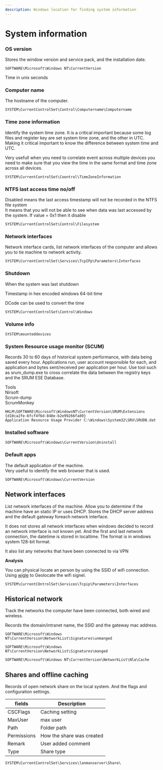 ```yaml
---
description: Windows location for finding system information
---
```


# System information

### OS version

Stores the window version and service pack, and the installation date.

```
SOFTWARE\Microsoft\Windows NT\CurrentVersion
```

Time in unix seconds

### Computer name

The hostname of the computer.

```
SYSTEM\CurrentControlSet\Control\Computername\Computername
```

### Time zone information

Identify the system time zone. It is a critical important because some log files and register key are set system time zone, and the other in UTC.
Making it critical important to know the difference between system time and UTC.

Very usefull when you need to correlate event across multiple devices you need to make sure that you view the time in the same format and time zone across all devices. 


```
SYSTEM\CurrentControlSet\Coontrol\TimeZoneInformation
```

### NTFS last access time no/off

Disabled means the last access timestamp will not be recorded in the NTFS file system\
It means that you will not be able to see when data was last accessed by the system.
If value = 0x1 then it disable



```
SYSTEM\CurrentControlSet\Control\Filesystem
```

### Network interfaces

Network interface cards, list network interfaces of the computer and allows you to tie machine to network activity.

```
SYSTEM\CurrentControlSet\Services\TcpIPp\Parameters\Interfaces
```

### Shutdown

When the system was last shutdown

Timestamp in hex encoded windows 64-bit time

DCode can be used to convert the time

```
SYSTEM\CurrentControlSet\Control\Windows
```

### Volume info

```
SYSTEM\mounteddevices  
```

### System Resource usage monitor (SCUM)

Records 30 to 60 days of historical system performance, with data being saved every hour. Applications run, user account responsible for each, and application and bytes sent/received per application per hour. Use tool such as srum\_dump.exe to cross correlate the data between the registry keys and the SRUM ESE Database.

Tools\
Nirsoft\
Scrum-dump\
ScrumMonkey

```
HKLM\SOFTWARE\Microsoft\WindowsNT\CurrentVersion\SRUM\Extensions {d10ca2fe-6fcf4f6d-848e-b2e99266fa89}
Application Resource Usage Provider C:\Windows\System32\SRU\SRUDB.dat
```

### Installed software&#x20;

```
SOFTWARE\Microsoft\Windows\CurrentVersion\Uninstall
```

### Default apps

The default application of the machine.\
Very useful to identify the web browser that is used.

````
SOFTWARE\Microsoft\Windows\CurrentVersion
````

## Network interfaces

List network interfaces of the machine. 
Allow you to determine if the machine have an static IP or uses DHCP.
Stores the DHCP server address and the default gateway foreach network interface. 

It does not stores all network interfaces when windows decided to record an network interface is not known yet.
And the first and last network connection, the datetime is stored in localtime. The format is in windows system 128-bit format.

It also list any networks that have been connected to via VPN 

**Analysis**

You can physical locate an person by using the SSID of wifi connection. Using [wigle](https://wigle.net/) to Geolocate the wifi signel. 
```
SYSTEM\CurrentCOntrolSet\Services\Tcpip\Parameters\Interfaces
```

## Historical network 

Track the networks the computer  have been connected, both wired and wireless. 

Records the domain/intranet name, the SSID and the gateway mac address.

```
SOFTWARE\Microsoft\Windows NT\CurrentVersion\NetworkList\Signatures\unmanged
```

```
SOFTWARE\Microsoft\Windows NT\CurrentVersion\NetworkList\Signatures\manged
```

```
SOFTWARE\Microsoft\Windows NT\CurrentVersion\NetworkList\Nla\Cache
```



## Shares and offline caching

Records of open network share on the local system. And the flags and configuration settings.


|fields|Description|
|---|---|
|CSCFlags|Caching setting
|MaxUser|max user|
|Path|Folder path|
|Permissions| How the share was created|
Remark|User added comment|
Type| Share type


```
SYSTEM\CurrentControlSet\Services\lanmanserver\Share\
```
